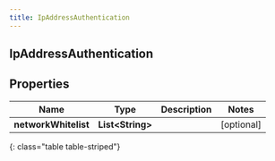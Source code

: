 ```yaml
---
title: IpAddressAuthentication
---
```

## IpAddressAuthentication


## Properties

| Name | Type | Description | Notes |
| ------------ | ------------- | ------------- | ------------- |
| **networkWhitelist** | <!----><!---->**List&lt;String&gt;**<!----> |  |  [optional] |
{: class="table table-striped"}



